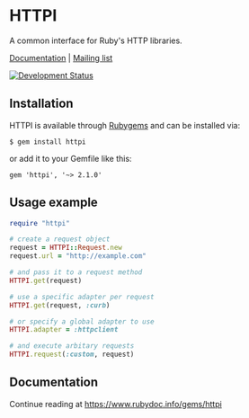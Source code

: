 # HTTPI

A common interface for Ruby's HTTP libraries.

[Documentation](https://www.rubydoc.info/gems/httpi) |
[Mailing list](https://groups.google.com/forum/#!forum/httpirb)

[![Development Status](https://github.com/savon/httpi/workflows/Development/badge.svg)](https://github.com/savon/httpi/actions?workflow=Development)

## Installation

HTTPI is available through [Rubygems](https://rubygems.org/gems/httpi) and can be installed via:

```
$ gem install httpi
```

or add it to your Gemfile like this:

```
gem 'httpi', '~> 2.1.0'
```


## Usage example

``` ruby
require "httpi"

# create a request object
request = HTTPI::Request.new
request.url = "http://example.com"

# and pass it to a request method
HTTPI.get(request)

# use a specific adapter per request
HTTPI.get(request, :curb)

# or specify a global adapter to use
HTTPI.adapter = :httpclient

# and execute arbitary requests
HTTPI.request(:custom, request)
```


## Documentation

Continue reading at https://www.rubydoc.info/gems/httpi
